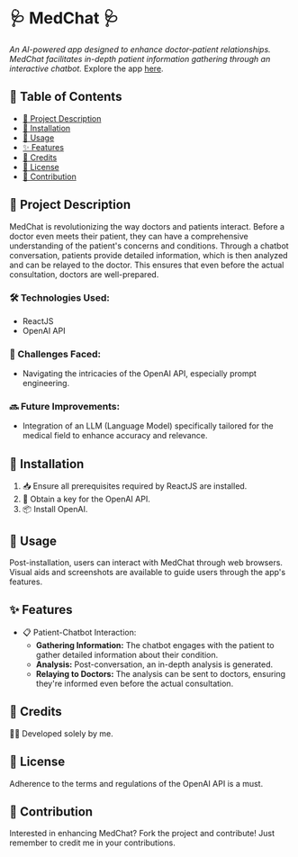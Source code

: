 # 🩺 MedChat 🩺

_An AI-powered app designed to enhance doctor-patient relationships. MedChat facilitates in-depth patient information gathering through an interactive chatbot._ Explore the app [here](http://aws-amplify-dummy-link.com).

## 📌 Table of Contents
- [📖 Project Description](#-project-description)
- [🔧 Installation](#-installation)
- [🚀 Usage](#-usage)
- [✨ Features](#-features)
- [👥 Credits](#-credits)
- [📜 License](#-license)
- [🤝 Contribution](#-contribution)

## 📖 Project Description

MedChat is revolutionizing the way doctors and patients interact. Before a doctor even meets their patient, they can have a comprehensive understanding of the patient's concerns and conditions. Through a chatbot conversation, patients provide detailed information, which is then analyzed and can be relayed to the doctor. This ensures that even before the actual consultation, doctors are well-prepared.

### 🛠 Technologies Used:
- ReactJS
- OpenAI API

### 🚧 Challenges Faced:
- Navigating the intricacies of the OpenAI API, especially prompt engineering.

### 🔜 Future Improvements:
- Integration of an LLM (Language Model) specifically tailored for the medical field to enhance accuracy and relevance.

## 🔧 Installation
1. 📥 Ensure all prerequisites required by ReactJS are installed.
2. 🔑 Obtain a key for the OpenAI API.
3. 📦 Install OpenAI.

## 🚀 Usage

Post-installation, users can interact with MedChat through web browsers. Visual aids and screenshots are available to guide users through the app's features.

## ✨ Features
- 📋 Patient-Chatbot Interaction:
  - **Gathering Information:** The chatbot engages with the patient to gather detailed information about their condition.
  - **Analysis:** Post-conversation, an in-depth analysis is generated.
  - **Relaying to Doctors:** The analysis can be sent to doctors, ensuring they're informed even before the actual consultation.

## 👥 Credits
🙋‍♂️ Developed solely by me.

## 📜 License
Adherence to the terms and regulations of the OpenAI API is a must.

## 🤝 Contribution
Interested in enhancing MedChat? Fork the project and contribute! Just remember to credit me in your contributions.
